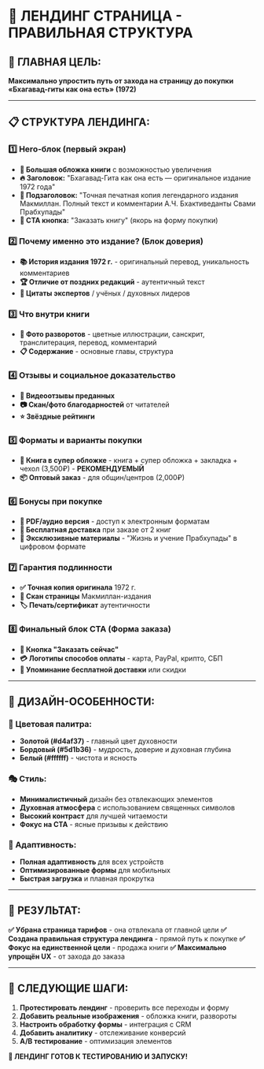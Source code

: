# 🎯 ЛЕНДИНГ СТРАНИЦА - ПРАВИЛЬНАЯ СТРУКТУРА

## 🚀 ГЛАВНАЯ ЦЕЛЬ:
**Максимально упростить путь от захода на страницу до покупки «Бхагавад-гиты как она есть» (1972)**

---

## 📋 СТРУКТУРА ЛЕНДИНГА:

### **1️⃣ Hero-блок (первый экран)**
- **📖 Большая обложка книги** с возможностью увеличения
- **🔥 Заголовок:** "Бхагавад-Гита как она есть — оригинальное издание 1972 года"
- **📝 Подзаголовок:** "Точная печатная копия легендарного издания Макмиллан. Полный текст и комментарии А.Ч. Бхактиведанты Свами Прабхупады"
- **🎯 CTA кнопка:** "Заказать книгу" (якорь на форму покупки)

### **2️⃣ Почему именно это издание? (Блок доверия)**
- **📚 История издания 1972 г.** - оригинальный перевод, уникальность комментариев
- **🏆 Отличие от поздних редакций** - аутентичный текст
- **💎 Цитаты экспертов** / учёных / духовных лидеров

### **3️⃣ Что внутри книги**
- **📸 Фото разворотов** - цветные иллюстрации, санскрит, транслитерация, перевод, комментарий
- **📋 Содержание** - основные главы, структура

### **4️⃣ Отзывы и социальное доказательство**
- **🎥 Видеоотзывы преданных**
- **📷 Скан/фото благодарностей** от читателей
- **⭐ Звёздные рейтинги**

### **5️⃣ Форматы и варианты покупки**
- **🎁 Книга в супер обложке** - книга + супер обложка + закладка + чехол (3,500₽) - **РЕКОМЕНДУЕМЫЙ**
- **📦 Оптовый заказ** - для общин/центров (2,000₽)

### **6️⃣ Бонусы при покупке**
- **📱 PDF/аудио версия** - доступ к электронным форматам
- **🚚 Бесплатная доставка** при заказе от 2 книг
- **🎁 Эксклюзивные материалы** - "Жизнь и учение Прабхупады" в цифровом формате

### **7️⃣ Гарантия подлинности**
- **✅ Точная копия оригинала** 1972 г.
- **📄 Скан страницы** Макмиллан-издания
- **🏷️ Печать/сертификат** аутентичности

### **8️⃣ Финальный блок CTA (Форма заказа)**
- **🎯 Кнопка "Заказать сейчас"**
- **💳 Логотипы способов оплаты** - карта, PayPal, крипто, СБП
- **🚚 Упоминание бесплатной доставки** или скидки

---

## 🎨 ДИЗАЙН-ОСОБЕННОСТИ:

### **🌈 Цветовая палитра:**
- **Золотой (#d4af37)** - главный цвет духовности
- **Бордовый (#5d1b36)** - мудрость, доверие и духовная глубина
- **Белый (#ffffff)** - чистота и ясность

### **🎭 Стиль:**
- **Минималистичный** дизайн без отвлекающих элементов
- **Духовная атмосфера** с использованием священных символов
- **Высокий контраст** для лучшей читаемости
- **Фокус на CTA** - ясные призывы к действию

### **📱 Адаптивность:**
- **Полная адаптивность** для всех устройств
- **Оптимизированные формы** для мобильных
- **Быстрая загрузка** и плавная прокрутка

---

## 🚀 РЕЗУЛЬТАТ:

**✅ Убрана страница тарифов** - она отвлекала от главной цели
**✅ Создана правильная структура лендинга** - прямой путь к покупке
**✅ Фокус на единственной цели** - продажа книги
**✅ Максимально упрощён UX** - от захода до заказа

---

## 🎯 СЛЕДУЮЩИЕ ШАГИ:

1. **Протестировать лендинг** - проверить все переходы и форму
2. **Добавить реальные изображения** - обложка книги, развороты
3. **Настроить обработку формы** - интеграция с CRM
4. **Добавить аналитику** - отслеживание конверсий
5. **A/B тестирование** - оптимизация элементов

**🎯 ЛЕНДИНГ ГОТОВ К ТЕСТИРОВАНИЮ И ЗАПУСКУ!**
